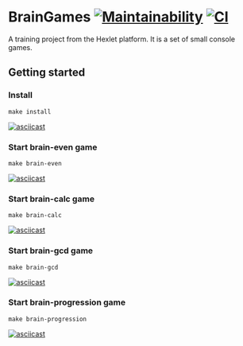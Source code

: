 # BrainGames [![Maintainability](https://api.codeclimate.com/v1/badges/f182bdf3171ea627da7f/maintainability)](https://codeclimate.com/github/Hrommi/frontend-project-lvl1/maintainability) [![CI](https://github.com/hrommi/frontend-project-lvl1/workflows/Node.js%20CI/badge.svg)](https://github.com/Hrommi/frontend-project-lvl1/actions?query=workflow%3A%22Node.js+CI%22)
A training project from the Hexlet platform. It is a set of small console games.

## Getting started
### Install
```
make install
```
[![asciicast](https://asciinema.org/a/1x7XKsKmZneRSmv3M9POm0To5.svg)](https://asciinema.org/a/1x7XKsKmZneRSmv3M9POm0To5)
### Start brain-even game
```
make brain-even
```
[![asciicast](https://asciinema.org/a/A9KlXIILKbjYEl6GKW199586C.svg)](https://asciinema.org/a/A9KlXIILKbjYEl6GKW199586C)
### Start brain-calc game
```
make brain-calc
```
[![asciicast](https://asciinema.org/a/TM3CoaVZO9Adx6agmX9zch9w8.svg)](https://asciinema.org/a/TM3CoaVZO9Adx6agmX9zch9w8)
### Start brain-gcd game
```
make brain-gcd
```
[![asciicast](https://asciinema.org/a/jQu9fXUPrTpnc1Wv8jhJqL5aZ.svg)](https://asciinema.org/a/jQu9fXUPrTpnc1Wv8jhJqL5aZ)
### Start brain-progression game
```
make brain-progression
```
[![asciicast](https://asciinema.org/a/m6d0NgtXZhTyPpXconaZ5DcdA.svg)](https://asciinema.org/a/m6d0NgtXZhTyPpXconaZ5DcdA)
